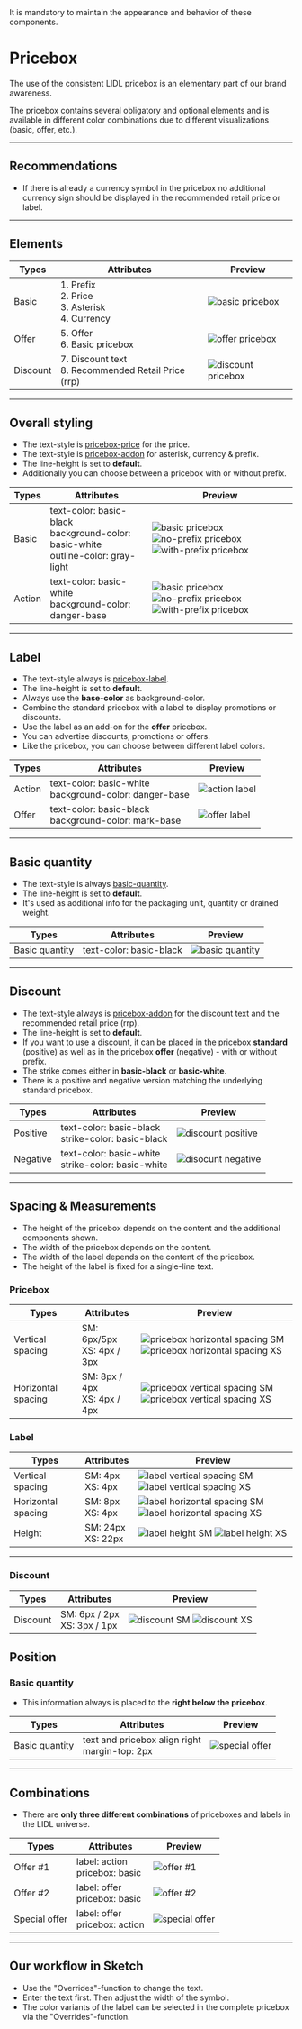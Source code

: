 <AlertWarning alertHeadline="Not modifiable">
 It is mandatory to maintain the appearance and behavior of these components.
</AlertWarning>

# Pricebox

The use of the consistent LIDL pricebox is an elementary part of our brand awareness.

The pricebox contains several obligatory and optional elements and is available in different color combinations due to different visualizations (basic, offer, etc.).

---

## Recommendations

- If there is already a currency symbol in the pricebox no additional currency sign should be displayed in the recommended retail price or label.

---

## Elements

| Types | Attributes | Preview |
|---|---|---|
| Basic | 1. Prefix <br> 2. Price <br> 3. Asterisk <br> 4. Currency |![basic pricebox](assets/elements/standard@1x.png)|
| Offer | 5. Offer <br> 6. Basic pricebox |![offer pricebox](assets/elements/offer@1x.png)|
| Discount | 7. Discount text <br> 8. Recommended Retail Price (rrp) |![discount pricebox](assets/elements/discount@1x.png)|

---

## Overall styling

- The text-style is [pricebox-price](../../General/Typography/Typography.md#pricebox-price) for the price.
- The text-style is [pricebox-addon](../../General/Typography/Typography.md#pricebox-addon) for asterisk, currency & prefix.
- The line-height is set to **default**.
- Additionally you can choose between a pricebox with or without prefix.

| Types | Attributes | Preview |
|---|---|---|
| Basic | text-color: basic-black <br> background-color: basic-white <br> outline-color: gray-light |![basic pricebox](assets/box/standard/basic@1x.png) ![no-prefix pricebox](assets/box/standard/no-prefix@1x.png) ![with-prefix pricebox](assets/box/standard/with-prefix@1x.png)|
| Action | text-color: basic-white <br> background-color: danger-base |![basic pricebox](assets/box/offer/basic@1x.png) ![no-prefix pricebox](assets/box/offer/no-prefix@1x.png) ![with-prefix pricebox](assets/box/offer/with-prefix@1x.png)|

---

## Label

- The text-style always is [pricebox-label](../../General/Typography/Typography.md#pricebox-label).
- The line-height is set to **default**.
- Always use the **base-color** as background-color.
- Combine the standard pricebox with a label to display promotions or discounts.
- Use the label as an add-on for the **offer** pricebox.
- You can advertise discounts, promotions or offers.
- Like the pricebox, you can choose between different label colors.

| Types | Attributes | Preview |
|---|---|---|
| Action | text-color: basic-white <br> background-color: danger-base | ![action label](assets/label/action@1x.png)|
| Offer | text-color: basic-black <br> background-color: mark-base | ![offer label](assets/label/offer@1x.png) |

---

## Basic quantity

- The text-style is always [basic-quantity](../../General/Typography/Typography.md#pricebox-basic-quantity).
- The line-height is set to **default**.
- It's used as additional info for the packaging unit, quantity or drained weight.

| Types | Attributes | Preview |
|---|---|---|
| Basic quantity | text-color: basic-black | ![basic quantity](assets/basic-quantity@1x.png) |

---

## Discount

- The text-style always is [pricebox-addon](../../General/Typography/Typography.md#pricebox-addon) for the discount text and the recommended retail price (rrp).
- The line-height is set to **default**.
- If you want to use a discount, it can be placed in the pricebox **standard** (positive) as well as in the pricebox **offer** (negative) - with or without prefix.
- The strike comes either in **basic-black** or **basic-white**.
- There is a positive and negative version matching the underlying standard pricebox.

| Types | Attributes | Preview |
|---|---|---|
| Positive | text-color: basic-black <br> strike-color: basic-black | ![discount positive](assets/strike-price-dark@1x.png) |
| Negative | text-color: basic-white <br> strike-color: basic-white | ![disocunt negative](assets/strike-price-light@1x.png) |

---

## Spacing & Measurements

- The height of the pricebox depends on the content and the additional components shown.
- The width of the pricebox depends on the content.
- The width of the label depends on the content of the pricebox.
- The height of the label is fixed for a single-line text.

### Pricebox

| Types | Attributes | Preview |
|---|---|---|
| Vertical spacing | SM: 6px/5px <br> XS: 4px / 3px | ![pricebox horizontal spacing SM](assets/measurements/vertical-SM@1x.png) ![pricebox horizontal spacing XS](assets/measurements/vertical-XS@1x.png) |
| Horizontal spacing | SM: 8px / 4px <br> XS: 4px / 4px | ![pricebox vertical spacing SM](assets/measurements/horizontal-SM@1x.png) ![pricebox vertical spacing XS](assets/measurements/horizontal-XS@1x.png) |

### Label

| Types | Attributes | Preview |
|---|---|---|
| Vertical spacing | SM: 4px <br> XS: 4px | ![label vertical spacing SM](assets/measurements/label-vertical-SM@1x.png) ![label vertical spacing XS](assets/measurements/label-vertical-XS@1x.png) |
| Horizontal spacing | SM: 8px <br> XS: 4px | ![label horizontal spacing SM](assets/measurements/label-horizontal-SM@1x.png) ![label horizontal spacing XS](assets/measurements/label-horizontal-XS@1x.png) |
| Height | SM: 24px <br> XS: 22px | ![label height SM](assets/measurements/label-height-SM@1x.png) ![label height XS](assets/measurements/label-height-XS@1x.png) |

---

### Discount

| Types | Attributes | Preview |
|---|---|---|
| Discount | SM: 6px / 2px<br> XS: 3px / 1px | ![discount SM](assets/measurements/strike-price-SM@1x.png) ![discount XS](assets/measurements/strike-price-XS@1x.png) |

## Position

### Basic quantity

- This information always is placed to the **right below the pricebox**.

| Types | Attributes | Preview |
|---|---|---|
| Basic quantity | text and pricebox align right <br> margin-top: 2px | ![special offer](assets/measurements/basic-quantity@1x.png) |

---

## Combinations

- There are **only three different combinations** of priceboxes and labels in the LIDL universe.

| Types | Attributes | Preview |
|---|---|---|
| Offer #1 | label: action <br> pricebox: basic | ![offer #1](assets/complete/offer-1@1x.png) |
| Offer #2 | label: offer <br> pricebox: basic | ![offer #2](assets/complete/offer-2@1x.png) |
| Special offer | label: offer <br> pricebox: action | ![special offer](assets/complete/special-offer@1x.png) |

---

## Our workflow in Sketch

- Use the "Overrides"-function to change the text.
- Enter the text first. Then adjust the width of the symbol.
- The color variants of the label can be selected in the complete pricebox via the "Overrides"-function.
